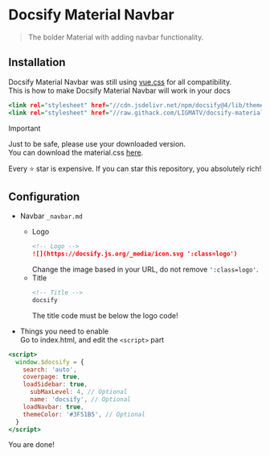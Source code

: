 # Docsify Material Navbar

> The bolder Material with adding navbar functionality.

## Installation

Docsify Material Navbar was still using [vue.css](https://cdn.jsdelivr.net/npm/docsify@4/lib/themes/vue.css) for all compatibility.  
This is how to make Docsify Material Navbar will work in your docs

```index.html
<link rel="stylesheet" href="//cdn.jsdelivr.net/npm/docsify@4/lib/themes/vue.css">
<link rel="stylesheet" href="//raw.githack.com/LIGMATV/docsify-material-navbar/main/material.css">
```

> [!IMPORTANT]
> Just to be safe, please use your downloaded version.  
> You can download the material.css [here](https://raw.githack.com/LIGMATV/docsify-material-navbar/main/material.css).

Every ⭐ star is expensive. If you can star this repository, you absolutely rich!

## Configuration

- Navbar  ``_navbar.md``
  - Logo
    ```_navbar.md
    <!-- Logo -->
    ![](https://docsify.js.org/_media/icon.svg ':class=logo')
    ```
    Change the image based in your URL, do not remove ``':class=logo'``.
  - Title
    ```_navbar.md
    <!-- Title -->
    docsify
    ```
    The title code must be below the logo code!

- Things you need to enable  
Go to index.html, and edit the ``<script>`` part
```index.html
<script>
  window.$docsify = {
    search: 'auto',
    coverpage: true,
    loadSidebar: true,
      subMaxLevel: 4, // Optional
      name: 'docsify', // Optional
    loadNavbar: true,
    themeColor: '#3F51B5', // Optional
  }
</script>
```

You are done!
